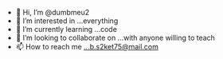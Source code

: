 - 👋 Hi, I’m @dumbmeu2
- 👀 I’m interested in ...everything   
- 🌱 I’m currently learning ...code
- 💞️ I’m looking to collaborate on ...with anyone willing to teach
- 📫 How to reach me ...b.s2ket75@mail.com

<!---
dumbmeu2/dumbmeu2 is a ✨ special ✨ repository because its `README.md` (this file) appears on your GitHub profile.
You can click the Preview link to take a look at yo
\ur changes.
--->
